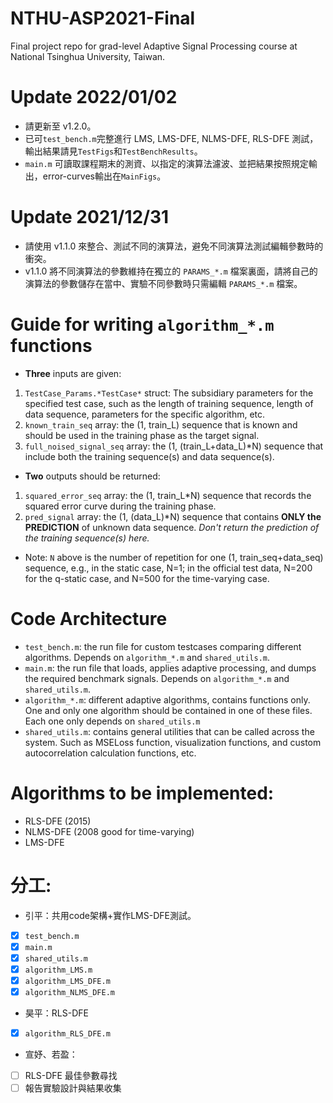 # NTHU-ASP2021-Final
Final project repo for grad-level Adaptive Signal Processing course at National Tsinghua University, Taiwan.

# Update 2022/01/02
- 請更新至 v1.2.0。
- 已可`test_bench.m`完整進行 LMS, LMS-DFE, NLMS-DFE, RLS-DFE 測試，輸出結果請見`TestFigs`和`TestBenchResults`。
- `main.m` 可讀取課程期末的測資、以指定的演算法濾波、並把結果按照規定輸出，error-curves輸出在`MainFigs`。

# Update 2021/12/31
- 請使用 v1.1.0 來整合、測試不同的演算法，避免不同演算法測試編輯參數時的衝突。
- v1.1.0 將不同演算法的參數維持在獨立的 `PARAMS_*.m` 檔案裏面，請將自己的演算法的參數儲存在當中、實驗不同參數時只需編輯 `PARAMS_*.m` 檔案。

# Guide for writing `algorithm_*.m` functions
- __Three__ inputs are given:
 1. `TestCase_Params.*TestCase*` struct: The subsidiary parameters for the specified test case, such as the length of training sequence, length of data sequence, parameters for the specific algorithm, etc.
 2. `known_train_seq` array: the (1, train_L) sequence that is known and should be used in the training phase as the target signal.
 3. `full_noised_signal_seq` array: the (1, (train_L+data_L)*N) sequence that include both the training sequence(s) and data sequence(s).
- __Two__ outputs should be returned:
 1. `squared_error_seq` array: the (1, train_L*N) sequence that records the squared error curve during the training phase.
 2. `pred_signal` array: the (1, (data_L)*N) sequence that contains __ONLY the PREDICTION__ of unknown data sequence. _Don't return the prediction of the training sequence(s) here._
- Note: `N` above is the number of repetition for one (1, train_seq+data_seq) sequence, e.g., in the static case, N=1; in the official test data, N=200 for the q-static case, and N=500 for the time-varying case.

# Code Architecture
- `test_bench.m`: the run file for custom testcases comparing different algorithms. Depends on `algorithm_*.m` and `shared_utils.m`.
- `main.m`: the run file that loads, applies adaptive processing, and dumps the required benchmark signals. Depends on `algorithm_*.m` and `shared_utils.m`.
- `algorithm_*.m`: different adaptive algorithms, contains functions only. One and only one algorithm should be contained in one of these files. Each one only depends on `shared_utils.m`
- `shared_utils.m`: contains general utilities that can be called across the system. Such as MSELoss function, visualization functions, and custom autocorrelation calculation functions, etc.

# Algorithms to be implemented:
- RLS-DFE (2015)
- NLMS-DFE (2008 good for time-varying)
- LMS-DFE

# 分工:
- 引平：共用code架構+實作LMS-DFE測試。
- [x] `test_bench.m`
- [x] `main.m`
- [x] `shared_utils.m`
- [x] `algorithm_LMS.m`
- [x] `algorithm_LMS_DFE.m`
- [x] `algorithm_NLMS_DFE.m`
- 昊平：RLS-DFE
- [x] `algorithm_RLS_DFE.m`
- 宣妤、若盈：
- [ ] RLS-DFE 最佳參數尋找
- [ ] 報告實驗設計與結果收集
